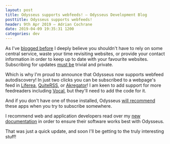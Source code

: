 ```yaml
---
layout: post
title: Odysseus supports webfeeds! — Odysseus Development Blog
posttitle: Odysseus supports webfeeds!
header: 9th Apr 2019 — Adrian Cochrane
date: 2019-04-09 19:35:31 1200
categories: dev
---
```


As I've [blogged before](/dev/2018/08/31/webfeed-previewer.html) I deeply believe you shouldn't have to rely on some central service, waste your time revisiting websites, or provide your contact information in order to keep up to date with your favourite websites. Subscribing for updates [must be](https://blogg.forteller.net/2013/first-steps/) trivial and private.

Which is why I'm proud to announce that Odysseus now supports webfeed autodiscovery! In just two clicks you can be subscribed to a webpage's feed in [Liferea](https://lzone.de/liferea/), [QuiteRSS](https://quiterss.org/), or [Akregator](https://kontact.kde.org/components/akregator.html)! I am keen to add support for more feedreaders including [Vocal](https://vocalproject.net/), but they'll need to add the code for it.

And if you don't have one of those installed, Odysseus [will recommend](odysseus:feedreaders) these apps when you try to subscribe somewhere.

I recommend web and application developers read over my [new documentation](/developer/) in order to ensure their software works best with Odysseus.

That was just a quick update, and soon I'll be getting to the truly interesting stuff!
